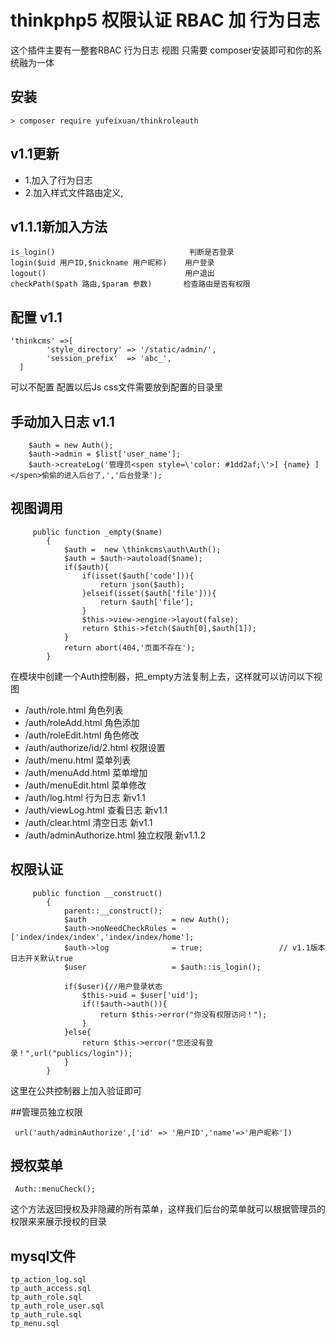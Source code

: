 # thinkphp5 权限认证 RBAC 加 行为日志
这个插件主要有一整套RBAC  行为日志 视图 只需要 composer安装即可和你的系统融为一体

## 安装
~~~
> composer require yufeixuan/thinkroleauth
~~~
## v1.1更新
* 1.加入了行为日志
* 2.加入样式文件路由定义,

## v1.1.1新加入方法
~~~
is_login()                              判断是否登录
login($uid 用户ID,$nickname 用户昵称)    用户登录
logout()                               用户退出
checkPath($path 路由,$param 参数)       检查路由是否有权限
~~~

## 配置 v1.1
~~~
'thinkcms' =>[
        'style_directory' => '/static/admin/',
        'session_prefix'  => 'abc_',
  ]
~~~


可以不配置  配置以后Js css文件需要放到配置的目录里

## 手动加入日志  v1.1
~~~
    $auth = new Auth();
    $auth->admin = $list['user_name'];
    $auth->createLog('管理员<spen style=\'color: #1dd2af;\'>[ {name} ]</spen>偷偷的进入后台了,','后台登录');
~~~

## 视图调用
~~~
     public function _empty($name)
        {
            $auth =  new \thinkcms\auth\Auth();
            $auth = $auth->autoload($name);
            if($auth){
                if(isset($auth['code'])){
                    return json($auth);
                }elseif(isset($auth['file'])){
                    return $auth['file'];
                }
                $this->view->engine->layout(false);
                return $this->fetch($auth[0],$auth[1]);
            }
            return abort(404,'页面不存在');
        }
~~~
在模块中创建一个Auth控制器，把_empty方法复制上去，这样就可以访问以下视图

* /auth/role.html           角色列表
* /auth/roleAdd.html        角色添加
* /auth/roleEdit.html       角色修改
* /auth/authorize/id/2.html 权限设置
* /auth/menu.html           菜单列表
* /auth/menuAdd.html        菜单增加
* /auth/menuEdit.html       菜单修改
* /auth/log.html            行为日志    新v1.1
* /auth/viewLog.html        查看日志    新v1.1
* /auth/clear.html          清空日志    新v1.1
* /auth/adminAuthorize.html 独立权限    新v1.1.2

## 权限认证
~~~
     public function __construct()
        {
            parent::__construct();
            $auth                   = new Auth();
            $auth->noNeedCheckRules = ['index/index/index','index/index/home'];
            $auth->log              = true;                 // v1.1版本  日志开关默认true
            $user                   = $auth::is_login();

            if($user){//用户登录状态
                $this->uid = $user['uid'];
                if(!$auth->auth()){
                    return $this->error("你没有权限访问！");
                }
            }else{
                return $this->error("您还没有登录！",url("publics/login"));
            }
        }
~~~
这里在公共控制器上加入验证即可

##管理员独立权限
~~~
 url('auth/adminAuthorize',['id' => '用户ID','name'=>'用户昵称'])
~~~
## 授权菜单
~~~
 Auth::menuCheck();
~~~
这个方法返回授权及非隐藏的所有菜单，这样我们后台的菜单就可以根据管理员的权限来来展示授权的目录 


## mysql文件
~~~
tp_action_log.sql
tp_auth_access.sql
tp_auth_role.sql
tp_auth_role_user.sql
tp_auth_rule.sql
tp_menu.sql
~~~
